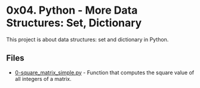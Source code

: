 # 0x04. Python - More Data Structures: Set, Dictionary

This project is about data structures: set and dictionary in Python.

## Files

- [0-square_matrix_simple.py](0-square_matrix_simple.py) - Function that computes the square value of all integers of a matrix.